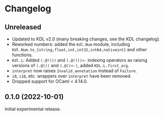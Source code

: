 # Changelog

## Unreleased

- Updated to KDL v2.0 (many breaking changes, see the KDL changelog).
- Reworked numbers: added the `Kdl.Num` module, including
  `Kdl.Num.to_{string,float,int,int32,int64,nativeint}` and other functions.
- `Kdl.L`: Added `(.@!())` and `(.@!())<-` indexing operators as raising
  versions of `(.@())` and `(.@()<-)`, added `KDL.L.first_arg`.
- `interpret` now raises `Invalid_annotation` instead of `Failure`.
- `i8`, `i16`, etc. wrappers over `interpret` have been removed.
- Dropped support for OCaml < 4.14.0.

## 0.1.0 (2022-10-01)

Initial experimental release.
